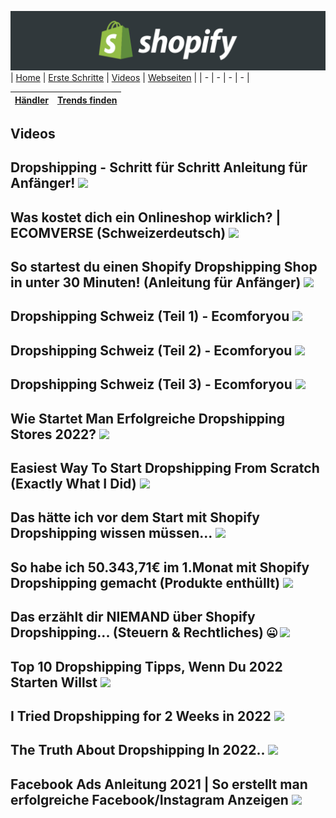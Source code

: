 ﻿![Shopify](../images/banner.png "Shopify")
| [Home](../index.html) | [Erste Schritte](erste_schritte.html) | [Videos](videos.html) | [Webseiten](webseiten.html) | 
| - | - | - | - | 

| [Händler](händler.html) | [Trends finden](trends.html) |
| - | - |

Videos
-
Dropshipping - Schritt für Schritt Anleitung für Anfänger!
[![](http://i3.ytimg.com/vi/ro4ZlnMoxio/hqdefault.jpg)](https://youtu.be/ro4ZlnMoxio "")
-
Was kostet dich ein Onlineshop wirklich? | ECOMVERSE (Schweizerdeutsch)
[![](http://i3.ytimg.com/vi/4dSW9j_5ee8/hqdefault.jpg)](https://youtu.be/4dSW9j_5ee8 "")
-
So startest du einen Shopify Dropshipping Shop in unter 30 Minuten! (Anleitung für Anfänger)
[![](http://i3.ytimg.com/vi/tVzmd6-nYMc/hqdefault.jpg)](https://youtu.be/tVzmd6-nYMc "")
-
Dropshipping Schweiz (Teil 1) - Ecomforyou
[![](http://i3.ytimg.com/vi/3LIlyG2ktDo/hqdefault.jpg)](https://youtu.be/3LIlyG2ktDo "")
-
Dropshipping Schweiz (Teil 2) - Ecomforyou
[![](http://i3.ytimg.com/vi/RiEUQPmtwhc/hqdefault.jpg)](https://www.youtube.com/watch?v=RiEUQPmtwhc "")
-
Dropshipping Schweiz (Teil 3) - Ecomforyou
[![](http://i3.ytimg.com/vi/OwbwNzJrmCY/hqdefault.jpg)](https://www.youtube.com/watch?v=OwbwNzJrmCY "")
-
Wie Startet Man Erfolgreiche Dropshipping Stores 2022?
[![](http://i3.ytimg.com/vi/5vR0QG2fmG8/hqdefault.jpg)](https://youtu.be/5vR0QG2fmG8 "")
-
Easiest Way To Start Dropshipping From Scratch (Exactly What I Did)
[![](http://i3.ytimg.com/vi/pEOUTjfh5xg/hqdefault.jpg)](https://youtu.be/pEOUTjfh5xg "")
-
Das hätte ich vor dem Start mit Shopify Dropshipping wissen müssen...
[![](http://i3.ytimg.com/vi/Zv36ojdSk1M/hqdefault.jpg)](https://youtu.be/Zv36ojdSk1M "")
-
So habe ich 50.343,71€ im 1.Monat mit Shopify Dropshipping gemacht (Produkte enthüllt)
[![](http://i3.ytimg.com/vi/FlpA4jbboRg/hqdefault.jpg)](https://youtu.be/FlpA4jbboRg "")
-
Das erzählt dir NIEMAND über Shopify Dropshipping... (Steuern & Rechtliches) 🤐
[![](http://i3.ytimg.com/vi/Ts-cHAQob9k/hqdefault.jpg)](https://youtu.be/Ts-cHAQob9k "")
-
Top 10 Dropshipping Tipps, Wenn Du 2022 Starten Willst
[![](http://i3.ytimg.com/vi/6K5dC9YZJcw/hqdefault.jpg)](https://youtu.be/6K5dC9YZJcw "")
-
I Tried Dropshipping for 2 Weeks in 2022
[![](http://i3.ytimg.com/vi/2AEYBIOrw3I/hqdefault.jpg)](https://youtu.be/2AEYBIOrw3I "")
-
The Truth About Dropshipping In 2022..
[![](http://i3.ytimg.com/vi/d-gKKOrFhnw/hqdefault.jpg)](https://youtu.be/d-gKKOrFhnw "")
-
Facebook Ads Anleitung 2021 | So erstellt man erfolgreiche Facebook/Instagram Anzeigen 
[![](http://i3.ytimg.com/vi/Dr2TZpZSEQs/hqdefault.jpg)](https://youtu.be/Dr2TZpZSEQs "")
-
